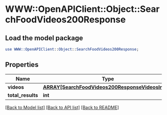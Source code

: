 # WWW::OpenAPIClient::Object::SearchFoodVideos200Response

## Load the model package
```perl
use WWW::OpenAPIClient::Object::SearchFoodVideos200Response;
```

## Properties
Name | Type | Description | Notes
------------ | ------------- | ------------- | -------------
**videos** | [**ARRAY[SearchFoodVideos200ResponseVideosInner]**](SearchFoodVideos200ResponseVideosInner.md) |  | 
**total_results** | **int** |  | 

[[Back to Model list]](../README.md#documentation-for-models) [[Back to API list]](../README.md#documentation-for-api-endpoints) [[Back to README]](../README.md)


